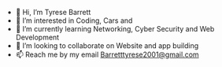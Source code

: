 - 👋 Hi, I’m Tyrese Barrett
- 👀 I’m interested in Coding, Cars and 
- 🌱 I’m currently learning Networking, Cyber Security and Web Development 
- 💞️ I’m looking to collaborate on Website and app building
- 📫 Reach me by my email Barretttyrese2001@gmail.com

<!---
Barretttyrese/Barretttyrese is a ✨ special ✨ repository because its `README.md` (this file) appears on your GitHub profile.
You can click the Preview link to take a look at your changes.
--->
